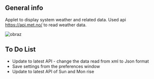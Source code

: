 ## General info
Applet to display system weather and related data.
Used api https://api.met.no/ to read weather data.

![obraz](https://github.com/user-attachments/assets/ce5b648b-b68a-45d7-b841-83b2ff8a40ef)

## To Do List
- Update to latest API - change the data read from xml to Json format
- Save settings from the preferences window
- Update to latest API of Sun and Mon rise
